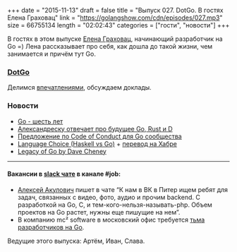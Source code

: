 +++
date = "2015-11-13"
draft = false
title = "Выпуск 027. DotGo. В гостях Елена Граховац"
link = "https://golangshow.com/cdn/episodes/027.mp3"
size = 66755134
length = "02:02:43"
categories = ["гости", "новости"]
+++

В гостях в этом выпуске [Елена Граховац](https://twitter.com/webdeva), начинающий разработчик на Go =) Лена рассказывает про себя, как дошла до такой жизни, чем занимается и причём тут Go.

### [DotGo](http://www.dotgo.eu)
Делимся [впечатлениями](https://www.flickr.com/photos/97226415@N08/sets/72157661133005275/), обсуждаем доклады.

### Новости
- [Go - шесть лет](https://blog.golang.org/6years)
- [Александреску отвечает про будущее Go, Rust и D](https://www.reddit.com/r/rust/comments/3s6mxr/which_language_has_the_brightest_future_in/)
- [Предложение по Code of Conduct для Go сообщества](https://github.com/golang/proposal/blob/master/design/13073-code-of-conduct.md)
- [Language Choice (Haskell vs Go)](https://honza.ca/2015/11/language-choice) + [перевод на Хабре](http://habrahabr.ru/post/270707/)
- [Legacy of Go by Dave Cheney](https://www.youtube.com/watch?v=_2d3KfRt4XU&feature=youtu.be)

----
#### Вакансии в [slack чате](http://4gophers.com/slack) в канале \#job:

- [Алексей Акулович](https://twitter.com/AterCattus) пишет в чате “К нам в ВК в Питер ищем ребят для задач, связанных с видео, фото, аудио и прочим backend. С разработкой на Go, C, и тем-кого-нельзя-называть-php. Объем проектов на Go растет, нужны еще пишущие на нем”.
- В компанию mc² software в московский офис требуется [тьма разработчиков на Go](https://www.facebook.com/alexey.palazhchenko/posts/985051201562043).

Ведущие этого выпуска: Артём, Иван, Слава.
